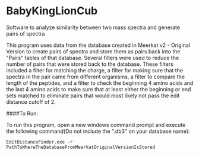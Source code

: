 # BabyKingLionCub
Software to analyze similarity between two mass spectra and generate pairs of spectra

This program uses data from the database created in Meerkat v2 - Original Version to create pairs of spectra and store them as pairs
back into the "Pairs" tables of that database.  Several filters were used to reduce the number of pairs that were stored back to the
database.  These filters included a filter for matching the charge, a filter for making sure that the spectra in the pair came 
from different organisms, a filter to compare the length of the peptides, and a filter to check the beginning 4 amino acids and the 
last 4 amino acids to make sure that at least either the beginning or end sets matched to eliminate pairs that would most likely not
pass the edit distance cutoff of 2. 

####To Run:

To run this program, open a new windows command prompt and execute the following command(Do not include the ".db3" on your database name):
  
    EditDistanceFinder.exe -r PathToWhereTheDatabaseFromMeerkatOriginalVersionIsStored
  
  
 
